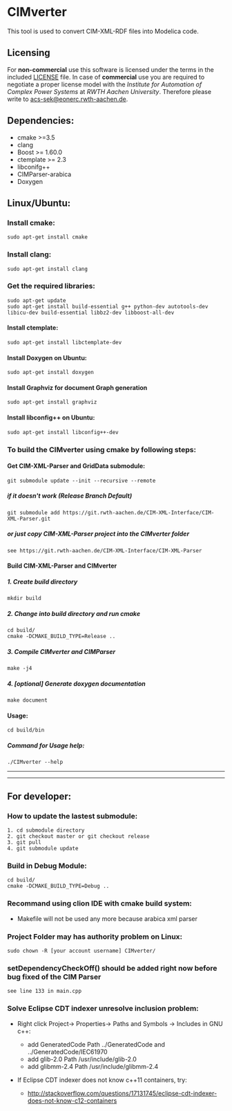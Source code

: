 # CIMverter
This tool is used to convert CIM-XML-RDF files into Modelica code.

## Licensing
For **non-commercial** use this software is licensed under the terms in the included [LICENSE](LICENSE) file.
In case of **commercial** use you are required to negotiate a proper license model with the *Institute for Automation of Complex Power Systems* at *RWTH Aachen University*. Therefore please write to [acs-sek@eonerc.rwth-aachen.de](mailto:acs-sek@eonerc.rwth-aachen.de).

## Dependencies:
* cmake >=3.5
* clang
* Boost >= 1.60.0
* ctemplate >= 2.3
* libconifg++
* CIMParser-arabica
* Doxygen

## Linux/Ubuntu:

### Install cmake:

    sudo apt-get install cmake

### Install clang:

    sudo apt-get install clang

### Get the required libraries:

    sudo apt-get update
    sudo apt-get install build-essential g++ python-dev autotools-dev libicu-dev build-essential libbz2-dev libboost-all-dev


#### Install ctemplate:

    sudo apt-get install libctemplate-dev

#### Install Doxygen on Ubuntu:

	sudo apt-get install doxygen

#### Install Graphviz for document Graph generation

    sudo apt-get install graphviz

#### Install libconfig++ on Ubuntu:

    sudo apt-get install libconfig++-dev


### To build the CIMverter using cmake by following steps:

#### Get CIM-XML-Parser and GridData submodule:

    git submodule update --init --recursive --remote

##### if it doesn't work (Release Branch Default)

    git submodule add https://git.rwth-aachen.de/CIM-XML-Interface/CIM-XML-Parser.git

#####  or just copy CIM-XML-Parser project into the CIMverter folder

    see https://git.rwth-aachen.de/CIM-XML-Interface/CIM-XML-Parser

#### Build CIM-XML-Parser and CIMverter

##### 1. Create build directory

    mkdir build

##### 2. Change into build directory and run cmake

    cd build/
    cmake -DCMAKE_BUILD_TYPE=Release ..

##### 3. Compile CIMverter and CIMParser

    make -j4

##### 4. [optional] Generate doxygen documentation

    make document

#### Usage:

    cd build/bin
    

##### Command for Usage help:

    ./CIMverter --help

***

***
## For developer:

### How to update the lastest submodule:

    1. cd submodule directory
    2. git checkout master or git checkout release
    3. git pull
    4. git submodule update

### Build in Debug Module:

    cd build/
    cmake -DCMAKE_BUILD_TYPE=Debug ..

### Recommand using clion IDE with cmake build system:

* Makefile will not be used any more because arabica xml parser

### Project Folder may has authority problem on Linux:

    sudo chown -R [your account username] CIMverter/
    
### setDependencyCheckOff() should be added right now before bug fixed of the CIM Parser
    see line 133 in main.cpp
    
### Solve Eclipse CDT indexer unresolve inclusion problem:

* Right click Project-> Properties-> Paths and Symbols -> Includes in GNU c++:

  * add GeneratedCode Path ../GeneratedCode and ../GeneratedCode/IEC61970
  * add glib-2.0 Path /usr/include/glib-2.0
  * add glibmm-2.4 Path /usr/include/glibmm-2.4

* If Eclipse CDT indexer does not know c++11 containers, try:
  * http://stackoverflow.com/questions/17131745/eclipse-cdt-indexer-does-not-know-c12-containers
